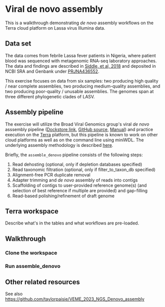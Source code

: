 # Viral de novo assembly

This is a walkthrough demonstrating *de novo* assembly workflows on the Terra cloud platform on Lassa virus Illumina data.

## Data set

The data comes from febrile Lassa fever patients in Nigeria, where
patient blood was sequenced with metagenomic RNA-seq laboratory approaches.
The data and findings are described in [Siddle, et al, 2018](https://www.ncbi.nlm.nih.gov/pmc/articles/PMC6181183/)
and deposited in NCBI SRA and Genbank under [PRJNA436552](https://www.ncbi.nlm.nih.gov/bioproject/PRJNA436552).

This exercise focuses on data from six samples: two producing high quality / near complete
assemblies, two producing medium-quality assemblies, and two producing poor-quality / unusable
assemblies. The genomes span at three different phylogenetic clades of LASV.

## Assembly pipeline

The exercise will utilize the Broad Viral Genomics group's viral *de novo* asssembly
pipeline ([Dockstore link](https://dockstore.org/workflows/github.com/broadinstitute/viral-pipelines/assemble_denovo:master?tab=info),
[GitHub source](https://github.com/broadinstitute/viral-pipelines/blob/master/pipes/WDL/workflows/assemble_denovo.wdl),
[Manual](https://viral-pipelines.readthedocs.io/en/latest/assemble_denovo.html)) and
practice execution on the [Terra](https://terra.bio/) platform, but this pipeline is known
to work on other cloud platforms as well as on the command line using miniWDL. The
underlying assembly methodology is described [here](https://viral-pipelines.readthedocs.io/en/latest/description.html).

Briefly, the `assemble_denovo` pipeline consists of the following steps:
1. Read dehosting (optional, only if depletion databases specified)
2. Read taxonomic filtration (optional, only if filter_to_taxon_db specified)
3. Alignment-free PCR duplicate removal
4. Adapter trimming and *de novo* assembly of reads into contigs
5. Scaffolding of contigs to user-provided reference genome(s) (and selection of best reference if multiple are provided) and gap-filling
6. Read-based polishing/refinement of draft genome

## Terra workspace

Describe what's in the tables and what workflows are pre-loaded.

## Walkthrough

### Clone the workspace

### Run assemble_denovo


## Other related resources

See also https://github.com/taylorpaisie/VEME_2023_NGS_Denovo_assembly
